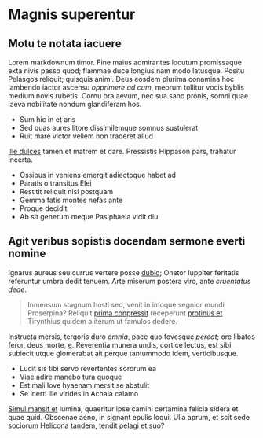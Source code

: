 # Magnis superentur

## Motu te notata iacuere

Lorem markdownum timor. Fine maius admirantes locutum promissaque exta nivis
passo quod; flammae duce longius nam modo latusque. Positu Pelasgos reliquit;
quisquis animi. Deus eosdem plurima conamina hoc lambendo iactor ascensu
*opprimere ad cum*, meorum tollitur vocis byblis medium novis rubetis. Cornu ora
aevum, nec sua sano pronis, somni quae laeva nobilitate nondum glandiferam hos.

- Sum hic in et aris
- Sed quas aures litore dissimilemque somnus sustulerat
- Ruit mare victor vellem non traderet aliud

[Ille dulces](#superi-unda-coleretur) tamen et matrem et dare. Pressistis
Hippason pars, trahatur incerta.

- Ossibus in veniens emergit adiectoque habet ad
- Paratis o transitus Elei
- Restitit reliquit nisi postquam
- Gemma fatis montes nefas ante
- Proque decidit
- Ab sit generum meque Pasiphaeia vidit diu

## Agit veribus sopistis docendam sermone everti nomine

Ignarus aureus seu currus vertere posse [dubio](#pestis-priores-palmis); Onetor
Iuppiter feritatis referuntur umbra dedit tenuem. Arte miserum postera viro,
ante *cruentatus deae*.

> Inmensum stagnum hosti sed, venit in imoque segnior mundi Proserpina? Reliquit
> [prima conpressit](#quid-cuius-sui) receperunt [protinus
> et](#vel-pondus-lyciae) Tirynthius quidem a iterum ut famulos dedere.

Instructa mersis, tergoris duro *omnia*, pace quo fovesque *pereat*; ore libatos
feror, deus morte, [e](#pressistis-opemque). Reverentia munera undis, cortice
lectus, est sibi subiecit utque glomerabat ait perque tantummodo idem,
verticibusque.

- Ludit sis tibi servo revertentes sororum ea
- Viae adire manebo tura quoque
- Est mali Iove hyaenam mersit se abstulit
- Se inerti ille virides in Achaia calamo

[Simul mansit et](#omnis-capit-capaneusque) lumina, quaeritur ipse camini
certamina felicia sidera et quae quid. Obscenae aeno, in signant epulis loqui.
Ulla aprum, et scit sede sociorum Helicona tandem, tendit pelagi et suo?
